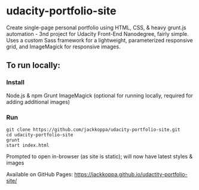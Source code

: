 # udacity-portfolio-site
Create single-page personal portfolio using HTML, CSS, & heavy grunt.js automation - 3nd project for Udacity Front-End Nanodegree, fairly simple. Uses a custom Sass framework for a lightweight, parameterized responsive grid, and ImageMagick for responsive images.

## To run locally:
### Install
Node.js & npm
Grunt
ImageMagick (optional for running locally, required for adding additional images)
### Run
```shell
git clone https://github.com/jackkoppa/udacity-portfolio-site.git
cd udacity-portfolio-site
grunt
start index.html
```
Prompted to open in-browser (as site is static); will now have latest styles & images

Available on GitHub Pages: https://jackkoppa.github.io/udactity-portfolio-site/
